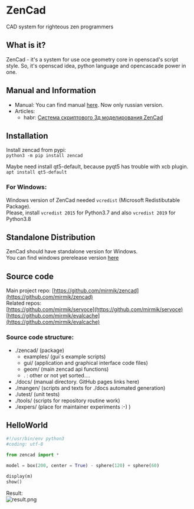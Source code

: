 ZenCad
======
CAD system for righteous zen programmers

What is it?
-----------
ZenCad - it's a system for use oce geometry core in openscad's script style.
So, it's  openscad idea, python language and opencascade power in one.  

Manual and Information
----------------------
- Manual: You can find manual [here](https://mirmik.github.io/zencad/). Now only russian version.  
- Articles:  
	- habr: [Система скриптового 3д моделирования ZenCad](https://habr.com/ru/post/443140/)

Installation
------------
Install zencad from pypi:  
```python3 -m pip install zencad ```

Maybe need install qt5-default, because pyqt5 has trouble with xcb plugin.  
```apt install qt5-default ```

### For Windows:  
Windows version of ZenCad needed `vcredist` (Microsoft Redistibutable Package).  
Please, install `vcredist 2015` for Python3.7 and also `vcredist 2019` for Python3.8  

Standalone Distribution
-----------------------
ZenCad should have standalone version for Windows.  
You can find windows prerelease version [here](https://github.com/mirmik/zencad/releases/tag/wintest)

Source code
---------------
Main project repo: 
	[https://github.com/mirmik/zencad](https://github.com/mirmik/zencad)  
Related repos:  
	[https://github.com/mirmik/servoce](https://github.com/mirmik/servoce)  
	[https://github.com/mirmik/evalcache](https://github.com/mirmik/evalcache)  

### Source code structure:
- ./zencad/ (package)
  - examples/ (gui`s example scripts)
  - gui/ (application and graphical interface code files)
  - geom/ (main zencad api functions)
  - . : other or not yet sorted....
- ./docs/ (manual directory. GitHub pages links here)
- ./mangen/ (scripts and texts for ./docs automated generation)
- ./utest/ (unit tests)
- ./tools/ (scripts for repository routine work)
- ./expers/ (place for maintainer experiments :-) )


HelloWorld
----------
```python
#!/usr/bin/env python3
#coding: utf-8

from zencad import *

model = box(200, center = True) - sphere(120) + sphere(60)

display(m)
show()
```
Result:  
![result.png](https://mirmik.github.io/zencad/images/generic/zencad-logo.png)
